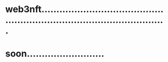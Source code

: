 # web3nft...............................................................................................
# soon..........................
